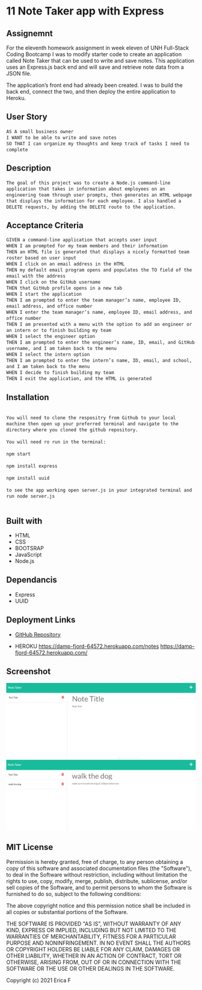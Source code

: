 # 11 Note Taker app with Express

## Assignemnt

For the eleventh homework assignment in week eleven of UNH Full-Stack Coding Bootcamp I was to modify starter code to create an application called Note Taker that can be used to write and save notes. This application uses an Express.js back end and will save and retrieve note data from a JSON file.

The application’s front end had already been created. I was to build the back end, connect the two, and then deploy the entire application to Heroku.


## User Story

```
AS A small business owner
I WANT to be able to write and save notes
SO THAT I can organize my thoughts and keep track of tasks I need to complete
```


## Description
```
The goal of this project was to create a Node.js command-line application that takes in information about employees on an engineering team through user prompts, then generates an HTML webpage that displays the information for each employee. I also handled a  DELETE requests, by adding the DELETE route to the application.
```


## Acceptance Criteria

```
GIVEN a command-line application that accepts user input
WHEN I am prompted for my team members and their information
THEN an HTML file is generated that displays a nicely formatted team roster based on user input
WHEN I click on an email address in the HTML
THEN my default email program opens and populates the TO field of the email with the address
WHEN I click on the GitHub username
THEN that GitHub profile opens in a new tab
WHEN I start the application
THEN I am prompted to enter the team manager’s name, employee ID, email address, and office number
WHEN I enter the team manager’s name, employee ID, email address, and office number
THEN I am presented with a menu with the option to add an engineer or an intern or to finish building my team
WHEN I select the engineer option
THEN I am prompted to enter the engineer’s name, ID, email, and GitHub username, and I am taken back to the menu
WHEN I select the intern option
THEN I am prompted to enter the intern’s name, ID, email, and school, and I am taken back to the menu
WHEN I decide to finish building my team
THEN I exit the application, and the HTML is generated
```


## Installation
```

You will need to clone the respositry from Github to your local machine then open up your preferred terminal and navigate to the directory where you cloned the github repository.

You will need ro run in the terminal:

npm start

npm install express

npm install uuid

to see the app working open server.js in your integrated terminal and run node server.js


```


## Built with


* HTML
* CSS
* BOOTSRAP
* JavaScript
* Node.js

## Dependancis

* Express
* UUID



## Deployment Links

* [GitHub Repository](https://github.com/efagioli01/team-profile-generator)

* HEROKU https://damp-fjord-64572.herokuapp.com/notes
https://damp-fjord-64572.herokuapp.com/


## Screenshot

![screenshot](./images/noteone.PNG)
![screenshot](./images/note2.PNG)








 ## MIT License



Permission is hereby granted, free of charge, to any person obtaining a copy
of this software and associated documentation files (the "Software"), to deal
in the Software without restriction, including without limitation the rights
to use, copy, modify, merge, publish, distribute, sublicense, and/or sell
copies of the Software, and to permit persons to whom the Software is
furnished to do so, subject to the following conditions:

The above copyright notice and this permission notice shall be included in all
copies or substantial portions of the Software.

THE SOFTWARE IS PROVIDED "AS IS", WITHOUT WARRANTY OF ANY KIND, EXPRESS OR
IMPLIED, INCLUDING BUT NOT LIMITED TO THE WARRANTIES OF MERCHANTABILITY,
FITNESS FOR A PARTICULAR PURPOSE AND NONINFRINGEMENT. IN NO EVENT SHALL THE
AUTHORS OR COPYRIGHT HOLDERS BE LIABLE FOR ANY CLAIM, DAMAGES OR OTHER
LIABILITY, WHETHER IN AN ACTION OF CONTRACT, TORT OR OTHERWISE, ARISING FROM,
OUT OF OR IN CONNECTION WITH THE SOFTWARE OR THE USE OR OTHER DEALINGS IN THE
SOFTWARE.




Copyright (c) 2021 Erica F